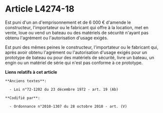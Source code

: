 # Article L4274-18

Est puni d'un an d'emprisonnement et de 6 000 € d'amende le constructeur, l'importateur ou le fabricant qui offre à la
location, met en vente, loue ou vend un bateau ou des matériels de sécurité n'ayant pas obtenu l'agrément ou l'autorisation
d'usage exigés.

Est puni des mêmes peines le constructeur, l'importateur ou le fabricant qui, après avoir obtenu l'agrément ou l'autorisation
d'usage exigés pour un prototype de bateau ou pour des matériels de sécurité, livre un bateau, un engin ou un matériel de
série qui n'est pas conforme à ce prototype.

**Liens relatifs à cet article**

	**Anciens textes**:

	  - Loi n°72-1202 du 23 décembre 1972 - art. 19 (Ab)

	**Codifié par**:

	  - Ordonnance n°2010-1307 du 28 octobre 2010 - art. (V)
